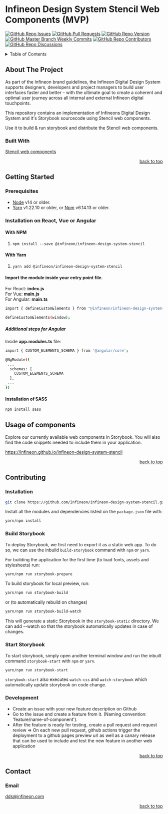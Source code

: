 # Infineon Design System Stencil Web Components (MVP)
[![GitHub Repo Issues](https://img.shields.io/github/issues/Infineon/infineon-design-system-stencil?style=plastic)](https://github.com/Infineon/infineon-design-system-stencil/issues)
[![GitHub Pull Requests](https://img.shields.io/github/issues-pr-raw/Infineon/infineon-design-system-stencil?style=plastic)](https://github.com/Infineon/infineon-design-system-stencil/pulls)
[![GitHub Repo Version](https://img.shields.io/github/package-json/v/Infineon/infineon-design-system-stencil?style=plastic)](https://github.com/Infineon/infineon-design-system-stencil/blob/master/package.json)
[![GitHub Master Branch Weekly Commits](https://img.shields.io/github/commit-activity/w/Infineon/infineon-design-system-stencil/master?style=plastic)](https://github.com/Infineon/infineon-design-system-stencil/tree/master)
[![GitHub Repo Contributors](https://img.shields.io/github/contributors/Infineon/infineon-design-system-stencil?style=plastic)](https://github.com/Infineon/infineon-design-system-stencil/graphs/contributors)
[![GitHub Repo Discussions](https://img.shields.io/github/discussions/Infineon/infineon-design-system-stencil)](https://github.com/Infineon/infineon-design-system-stencil/)


<!-- TABLE OF CONTENTS -->
<details id="tableContent">
  <summary>Table of Contents</summary>
  <ol>
    <li>
      <a href="#about-the-project">About The Project</a>
      <ul>
        <li><a href="#built-with">Built With</a></li>
      </ul>
    </li>
    <li>
      <a href="#getting-started">Getting Started</a>
      <ul>
        <li><a href="#prerequisites">Prerequisites</a></li>
        <li><a href="#installation">Installation</a></li>
      </ul>
    </li>
    <li><a href="#usage">Usage</a></li>
    <li><a href="#local-development">Contributing</a></li>
    <li><a href="#contact">Contact</a></li>
  </ol>
</details>

<!-- ABOUT THE PROJECT -->
## About The Project

As part of the Infineon brand guidelines, the Infineon Digital Design System supports designers, developers and project managers to build user interfaces faster and better – with the ultimate goal to create a coherent and optimal user journey across all internal and external Infineon digital touchpoints.

This repository contains an implementation of Infineons Digital Design System and it's Storybook sourcecode using Stencil web components.

Use it to build & run storybook and distribute the Stencil web components.

### Built With

[Stencil web components][Stencil-url]

<p align="right"><a href="#tableContent">back to top</a></p>

<!-- GETTING STARTED -->
## Getting Started

### Prerequisites

- [Node](https://nodejs.org/en/) v14 or older.
- [Yarn](https://classic.yarnpkg.com/en/) v1.22.10 or older, or [Npm](https://www.npmjs.com/) v6.14.13 or older.

### Installation on React, Vue or Angular

#### With NPM

1. ```npm install --save @infineon/infineon-design-system-stencil```

#### With Yarn

1. ```yarn add @infineon/infineon-design-system-stencil```

#### Import the module inside your entry point file.

For React: <b>index.js</b> <br />
For Vue: <b>main.js</b> <br />
For Angular: <b>main.ts</b>

```bash
import { defineCustomElements } from "@infineon/infineon-design-system-stencil/loader";

defineCustomElements(window);
```

##### Additional steps for Angular

Inside <b>app.modules.ts</b> file:

```bash
import { CUSTOM_ELEMENTS_SCHEMA } from '@angular/core';

@NgModule({
 ...
  schemas: [
    CUSTOM_ELEMENTS_SCHEMA
  ],
 ...
})
```

#### Installation of SASS
<!-- For React projects only, run:  -->
```bash
npm install sass
```

<!-- #### Change Public folder as a temporary solution for React only
Copy (<b>not move!</b>) the:

node_modules -> @infineon -> design-system-bootstrap -> <b>public</b> folder

inside

node_modules -> @infineon -> design-system-bootstrap -> <b>src</b> folder


<p align="right"><a href="#tableContent">back to top</a></p> -->

<!-- USAGE EXAMPLES -->
## Usage of components

Explore our currently available web components in Storybook. You will also find the code snippets needed to include them in your application.

https://infineon.github.io/infineon-design-system-stencil


<p align="right"><a href="#tableContent">back to top</a></p>

## Contributing

### Installation

```bash
git clone https://github.com/Infineon/infineon-design-system-stencil.git
```

Install all the modules and dependencies listed on the ```package.json``` file with:

```bash
yarn/npm install
```

### Build Storybook

To deploy Storybook, we first need to export it as a static web app.
To do so, we can use the inbuild ```build-storybook``` command with ```npm``` or ```yarn```.

For building the application for the first time (to load fonts, assets and stylesheets) run:

```bash
yarn/npm run storybook-prepare
```

To build storybook for local preview, run:

```bash
yarn/npm run storybook-build
```

or (to automatically rebuild on changes)

```bash
yarn/npm run storybook-build-watch
```

This will generate a static Storybook in the ```storybook-static``` directory. We can add --watch so that the storybook automatically updates in case of changes.

### Start Storybook

To start storybook, simply open another terminal window and run the inbuilt command ```storybook-start``` with ```npm``` or ```yarn```.

```bash
yarn/npm run storybook-start
```

```storybook-start``` also executes ```watch-css``` and ```watch-storybook``` which automatically update storybook on code change.

### Development

+ Create an issue with your new feature description on Github
+ Go to the issue and create a feature from it. (Naming convention: 'feature/name-of-component').
+ After the feature is ready for testing, create a pull request and request review => On each new pull request, github actions trigger the deployment to a github pages preview url as well as a canary release that can be used to include and test the new feature in another web application



<p align="right"><a href="#tableContent">back to top</a></p>

<!-- CONTACT -->
## Contact

### Email
dds@infineon.com <br />


<p align="right"><a href="#tableContent">back to top</a></p>

<!-- MARKDOWN LINKS & IMAGES -->
<!-- https://www.markdownguide.org/basic-syntax/#reference-style-links -->
[contributors-shield]: https://img.shields.io/github/contributors/othneildrew/Best-README-Template.svg?style=for-the-badge
[contributors-url]: https://github.com/othneildrew/Best-README-Template/graphs/contributors
[forks-shield]: https://img.shields.io/github/forks/othneildrew/Best-README-Template.svg?style=for-the-badge
[forks-url]: https://github.com/othneildrew/Best-README-Template/network/members
[stars-shield]: https://img.shields.io/github/stars/othneildrew/Best-README-Template.svg?style=for-the-badge
[stars-url]: https://github.com/othneildrew/Best-README-Template/stargazers
[issues-shield]: https://img.shields.io/github/issues/othneildrew/Best-README-Template.svg?style=for-the-badge
[issues-url]: https://github.com/othneildrew/Best-README-Template/issues
[license-shield]: https://img.shields.io/github/license/othneildrew/Best-README-Template.svg?style=for-the-badge
[license-url]: https://github.com/othneildrew/Best-README-Template/blob/master/LICENSE.txt
[linkedin-shield]: https://img.shields.io/badge/-LinkedIn-black.svg?style=for-the-badge&logo=linkedin&colorB=555
[linkedin-url]: https://linkedin.com/in/othneildrew
[product-screenshot]: images/screenshot.png
[Next.js]: https://img.shields.io/badge/next.js-000000?style=for-the-badge&logo=nextdotjs&logoColor=white
[Next-url]: https://nextjs.org/
[React.js]: https://img.shields.io/badge/React-20232A?style=for-the-badge&logo=react&logoColor=61DAFB
[React-url]: https://reactjs.org/
[Vue.js]: https://img.shields.io/badge/Vue.js-35495E?style=for-the-badge&logo=vuedotjs&logoColor=4FC08D
[Vue-url]: https://vuejs.org/
[Angular.io]: https://img.shields.io/badge/Angular-DD0031?style=for-the-badge&logo=angular&logoColor=white
[Angular-url]: https://angular.io/
[Svelte.dev]: https://img.shields.io/badge/Svelte-4A4A55?style=for-the-badge&logo=svelte&logoColor=FF3E00
[Svelte-url]: https://svelte.dev/
[Laravel.com]: https://img.shields.io/badge/Laravel-FF2D20?style=for-the-badge&logo=laravel&logoColor=white
[Laravel-url]: https://laravel.com
[Bootstrap.com]: https://img.shields.io/badge/Bootstrap-563D7C?style=for-the-badge&logo=bootstrap&logoColor=white
[Bootstrap-url]: https://getbootstrap.com
[JQuery.com]: https://img.shields.io/badge/jQuery-0769AD?style=for-the-badge&logo=jquery&logoColor=white
[JQuery-url]: https://jquery.com 
[Stencil-url]: https://stenciljs.com/
